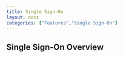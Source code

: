 ```yaml
---
title: Single Sign-On
layout: docs
categories: ["Features","Single Sign-On"]
---
```


## Single Sign-On Overview
